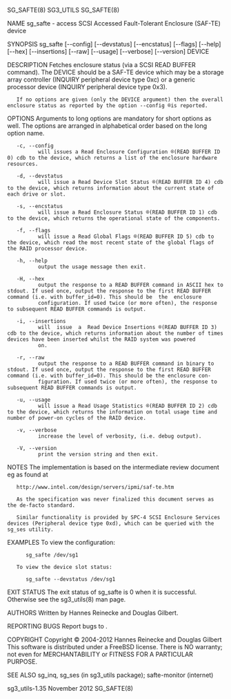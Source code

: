 SG_SAFTE(8)                                                                                       SG3_UTILS                                                                                       SG_SAFTE(8)



NAME
       sg_safte - access SCSI Accessed Fault-Tolerant Enclosure (SAF-TE) device

SYNOPSIS
       sg_safte [--config] [--devstatus] [--encstatus] [--flags] [--help] [--hex] [--insertions] [--raw] [--usage] [--verbose] [--version] DEVICE

DESCRIPTION
       Fetches  enclosure  status (via a SCSI READ BUFFER command).  The DEVICE should be a SAF-TE device which may be a storage array controller (INQUIRY peripheral device type 0xc) or a generic processor
       device (INQUIRY peripheral device type 0x3).

       If no options are given (only the DEVICE argument) then the overall enclosure status as reported by the option --config ®is reported.

OPTIONS
       Arguments to long options are mandatory for short options as well.  The options are arranged in alphabetical order based on the long option name.

       -c, --config
              will issues a Read Enclosure Configuration ®(READ BUFFER ID 0) cdb to the device, which returns a list of the enclosure hardware resources.

       -d, --devstatus
              will issue a Read Device Slot Status ®(READ BUFFER ID 4) cdb to the device, which returns information about the current state of each drive or slot.

       -s, --encstatus
              will issue a Read Enclosure Status ®(READ BUFFER ID 1) cdb to the device, which returns the operational state of the components.

       -f, --flags
              will issue a Read Global Flags ®(READ BUFFER ID 5) cdb to the device, which read the most recent state of the global flags of the RAID processor device.

       -h, --help
              output the usage message then exit.

       -H, --hex
              output the response to a READ BUFFER command in ASCII hex to stdout. If used once, output the response to the first READ BUFFER command (i.e. with buffer_id=0). This should be  the  enclosure
              configuration. If used twice (or more often), the response to subsequent READ BUFFER commands is output.

       -i, --insertions
              will  issue  a  Read Device Insertions ®(READ BUFFER ID 3) cdb to the device, which returns information about the number of times devices have been inserted whilst the RAID system was powered
              on.

       -r, --raw
              output the response to a READ BUFFER command in binary to stdout. If used once, output the response to the first READ BUFFER command (i.e. with buffer_id=0). This should be the enclosure con‐
              figuration. If used twice (or more often), the response to subsequent READ BUFFER commands is output.

       -u, --usage
              will issue a Read Usage Statistics ®(READ BUFFER ID 2) cdb to the device, which returns the information on total usage time and number of power-on cycles of the RAID device.

       -v, --verbose
              increase the level of verbosity, (i.e. debug output).

       -V, --version
              print the version string and then exit.

NOTES
       The implementation is based on the intermediate review document eg as found at

       http://www.intel.com/design/servers/ipmi/saf-te.htm

       As the specification was never finalized this document serves as the de-facto standard.

       Similar functionality is provided by SPC-4 SCSI Enclosure Services devices (Peripheral device type 0xd), which can be queried with the sg_ses utility.

EXAMPLES
       To view the configuration:

          sg_safte /dev/sg1

       To view the device slot status:

          sg_safte --devstatus /dev/sg1

EXIT STATUS
       The exit status of sg_safte is 0 when it is successful. Otherwise see the sg3_utils(8) man page.

AUTHORS
       Written by Hannes Reinecke and Douglas Gilbert.

REPORTING BUGS
       Report bugs to <dgilbert at interlog dot com>.

COPYRIGHT
       Copyright © 2004-2012 Hannes Reinecke and Douglas Gilbert
       This software is distributed under a FreeBSD license. There is NO warranty; not even for MERCHANTABILITY or FITNESS FOR A PARTICULAR PURPOSE.

SEE ALSO
       sg_inq, sg_ses (in sg3_utils package); safte-monitor (internet)



sg3_utils-1.35                                                                                  November 2012                                                                                     SG_SAFTE(8)
